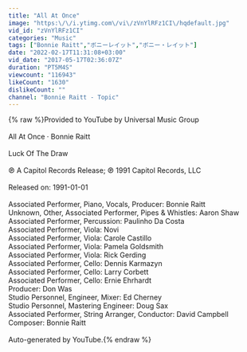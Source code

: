 ```yaml
---
title: "All At Once"
image: "https:\/\/i.ytimg.com\/vi\/zVnYlRFz1CI\/hqdefault.jpg"
vid_id: "zVnYlRFz1CI"
categories: "Music"
tags: ["Bonnie Raitt","ボニーレイット","ボニー・レイット"]
date: "2022-02-17T11:31:08+03:00"
vid_date: "2017-05-17T02:36:07Z"
duration: "PT5M4S"
viewcount: "116943"
likeCount: "1630"
dislikeCount: ""
channel: "Bonnie Raitt - Topic"
---
```

{% raw %}Provided to YouTube by Universal Music Group<br /><br />All At Once · Bonnie Raitt<br /><br />Luck Of The Draw<br /><br />℗ A Capitol Records Release; ℗ 1991 Capitol Records, LLC<br /><br />Released on: 1991-01-01<br /><br />Associated  Performer, Piano, Vocals, Producer: Bonnie Raitt<br />Unknown, Other, Associated  Performer, Pipes &amp;  Whistles: Aaron Shaw<br />Associated  Performer, Percussion: Paulinho Da Costa<br />Associated  Performer, Viola: Novi<br />Associated  Performer, Viola: Carole Castillo<br />Associated  Performer, Viola: Pamela Goldsmith<br />Associated  Performer, Viola: Rick Gerding<br />Associated  Performer, Cello: Dennis Karmazyn<br />Associated  Performer, Cello: Larry Corbett<br />Associated  Performer, Cello: Ernie Ehrhardt<br />Producer: Don Was<br />Studio  Personnel, Engineer, Mixer: Ed Cherney<br />Studio  Personnel, Mastering  Engineer: Doug Sax<br />Associated  Performer, String  Arranger, Conductor: David Campbell<br />Composer: Bonnie Raitt<br /><br />Auto-generated by YouTube.{% endraw %}
